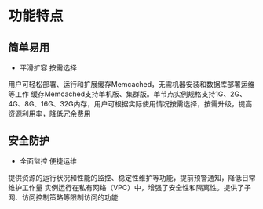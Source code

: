 # 功能特点
## 简单易用
- 平滑扩容 按需选择

用户可轻松部署、运行和扩展缓存Memcached，无需机器安装和数据库部署运维等工作
缓存Memcached支持单机版、集群版。单节点实例规格支持1G、2G、4G、8G、16G、32G内存，用户可根据实际使用情况按需选择，按需升级，提高资源利用率，降低冗余费用

## 安全防护
- 全面监控 便捷运维

提供资源的运行状况和性能的监控、稳定性维护等功能，提前预警通知，降低日常维护工作量
实例运行在私有网络（VPC）中，增强了安全性和隔离性。提供了子网、访问控制策略等限制访问的功能
